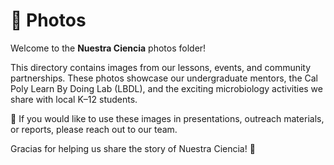 # 📸 Photos

Welcome to the **Nuestra Ciencia** photos folder!

This directory contains images from our lessons, events, and community partnerships. These photos showcase our undergraduate mentors, the Cal Poly Learn By Doing Lab (LBDL), and the exciting microbiology activities we share with local K–12 students.

📝 If you would like to use these images in presentations, outreach materials, or reports, please reach out to our team.

Gracias for helping us share the story of Nuestra Ciencia! 💫
